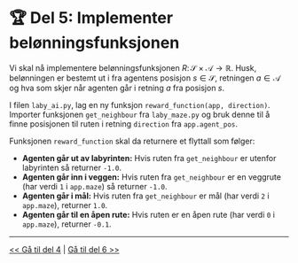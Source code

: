 # &#127942; Del 5: Implementer belønningsfunksjonen

Vi skal nå implementere belønningsfunksjonen $R\colon\mathcal{S}\times\mathcal{A}\to\mathbb{R}$. Husk, belønningen er bestemt ut i fra agentens posisjon $s\in\mathcal{S}$, retningen $a\in\mathcal{A}$ og hva som skjer når agenten går i retning $a$ fra posisjon $s$.

I filen `laby_ai.py`, lag en ny funksjon `reward_function(app, direction)`. Importer funksjonen `get_neighbour` fra `laby_maze.py` og bruk denne til å finne posisjonen til ruten i retning `direction` fra `app.agent_pos`.

Funksjonen `reward_function` skal da returnere et flyttall som følger:

- **Agenten går ut av labyrinten:** Hvis ruten fra `get_neighbour` er utenfor labyrinten så returner `-1.0`.
- **Agenten går inn i veggen:** Hvis ruten fra `get_neighbour` er en veggrute (har verdi `1` i `app.maze`) så returner `-1.0`.
- **Agenten går i mål:** Hvis ruten fra `get_neighbour` er mål (har verdi `2` i `app.maze`), returner `1.0`.
- **Agenten går til en åpen rute:** Hvis ruten er en åpen rute (har verdi `0` i `app.maze`), returner `-0.1`.

---

[<< Gå til del 4](./del_4.md) | [Gå til del 6 >>](./del_6.md)
